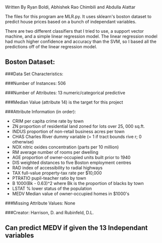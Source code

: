 Written By Ryan Boldi, Abhishek Rao Chimbili and Abdulla Alattar

The files for this program are MLR.py. It uses sklearn's boston dataset to predict house prices based on a bunch of independant variables.

There are two different classifiers that I tried to use, a support vector machine, and a simple linear regression model.
The linear regression model had much higher confidence and accuracy than the SVM, so I based all the predictions off of the linear regression model.


## Boston Dataset:
###Data Set Characteristics:

###Number of Instances: 506

###Number of Attributes: 13 numeric/categorical predictive

###Median Value (attribute 14) is the target for this project

###Attribute Information (in order):
- CRIM per capita crime rate by town
- ZN proportion of residential land zoned for lots over 25,
000 sq.ft.
- INDUS proportion of non-retail business acres per town
- CHAS Charles River dummy variable (= 1 if tract bounds rive
r; 0 otherwise)
- NOX nitric oxides concentration (parts per 10 million)
- RM average number of rooms per dwelling
- AGE proportion of owner-occupied units built prior to 1940
- DIS weighted distances to five Boston employment centres
- RAD index of accessibility to radial highways
- TAX full-value property-tax rate per $10,000
- PTRATIO pupil-teacher ratio by town
- B 1000(Bk - 0.63)^2 where Bk is the proportion of blacks
by town
- LSTAT % lower status of the population
- MEDV Median value of owner-occupied homes in $1000's

###Missing Attribute Values: None

###Creator: Harrison, D. and Rubinfeld, D.L.

## Can predict MEDV if given the 13 Independant variables

